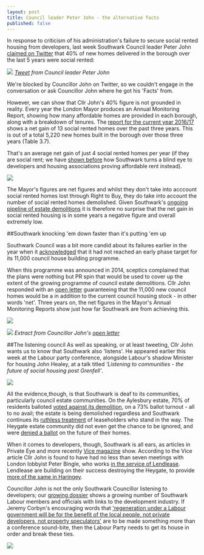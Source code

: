 ```yaml
---
layout: post
title: Council leader Peter John - the alternative facts
published: false
---
```

In response to criticism of his administration's failure to secure social rented housing from developers, last week Southwark Council leader Peter John [claimed on Twitter](https://twitter.com/peterjohn6/status/910181725187305472) that 40% of new homes delivered in the borough over the last 5 years were social rented:


![](http://35percent.org/img/pjfactsthread.png)
*[Tweet](https://twitter.com/peterjohn6/status/910181725187305472) from Council leader Peter John*

We're blocked by Councillor John on Twitter, so we couldn't engage in the conversation or ask Councillor John where he got his 'Facts' from.

However, we can show that Cllr John's 40% figure is not grounded in reality. Every year the London Mayor produces an Annual Monitoring Report, showing how many affordable homes are provided in each borough, along with a breakdown of tenures. The [report for the current year 2016/17](https://www.london.gov.uk/sites/default/files/amr_13.pdf) shows a net gain of 13 social rented homes over the past three years. This is out of a total 5,220 new homes built in the borough over those three years (Table 3.7). 

That's an average net gain of just 4 social rented homes per year (if they are social rent; we have [shown before](/redefining-social-rent) how Southwark turns a blind eye to developers and housing associations proving affordable rent instead).

![](http://35percent.org/img/amr13.png)

The Mayor's figures are net figures and whilst they don't take into acccount social rented homes lost through Right to Buy, they do take into account the number of social rented homes demolished. Given Southwark's [ongoing pipeline of estate demolitions](http://35percent.org/the-southwark-clearances/) it is therefore no surprise that the net gain in social rented housing is in some years a negative figure and overall extremely low. 

##Southwark knocking 'em down faster than it's putting 'em up

Southwark Council was a bit more candid about its failures earlier in the year when it [acknowledged](https://www.southwarknews.co.uk/news/council-admits-will-miss-target-build-1500-new-council-homes-2018/) that it had not reached an early phase target for its 11,000 council house building programme.

When this programme was announced in 2014, sceptics complained that the plans were nothing but PR spin that would be used to cover up the extent of the growing programme of council estate demolitions.  Cllr John responded with an [open letter](http://35percent.org/img/pj11000councilhomesletter.pdf) guaranteeing that the 11,000 new council homes would be a in addition to the current council housing stock - in other words 'net'.  Three years on, the net figures in the Mayor's Annual Monitoring Reports show just how far Southwark are from achieving this.

![](http://crappistmartin.github.io/images/SN1100homes.png)



![](http://35percent.org/img/pj11000councilhomesletter.png)
*Extract from Councillor John's [open letter](/img/pj11000councilhomesletter.pdf)*

##The listening council
As well as speaking, or at least tweeting, Cllr John wants us to know that Southwark also 'listens'.  He appeared earlier this week at the Labour party conference, alongside Labour's shadow Minister for housing John Healey, at a talk titled _'Listening to communities - the future of social housing post Grenfell'_.

![](http://35percent.org/img/lpc.png)

All the evidence,though, is that Southwark is deaf to its communities, particularly council estate communities.  On the Aylesbury estate, 70% of residents balloted [voted against its demolition](https://www.theguardian.com/society/2001/dec/27/1), on a 73% ballot turnout - all to no avail; the estate is being demolished regardless and Southwark continues its [ruthless treatment](http://35percent.org/2017-05-08-aylesbury-cpo-what-has-really-happened/) of leaseholders who stand in the way. The Heygate estate community did not even get the chance to be ignored, and were [denied a ballot](http://heygate.github.io/img/councilrulesoutvote.pdf) on the future of their homes.

When it comes to developers, though, Southwark is all ears, as articles in 
Private Eye and more recently [Vice magazine](https://www.vice.com/en_uk/article/43avj3/the-london-lobbyist-with-ties-to-billions-of-pounds-of-gentrification) show.  According to the Vice article Cllr John is found to have had no less than seven meetings with London lobbyist Peter Bingle, who works 
[in the service of Lendlease](https://web.archive.org/web/20170614105632/http://www.terrapincommunications.co.uk/our-clients/).  Lendlease are building on their success destroying the Heygate, to provide [more of the same in Haringey](https://www.theguardian.com/society/2017/jul/03/labour-mps-urge-haringey-council-to-rethink-housing-sell-off).

Councillor John is not the only Southwark Councillor listening to developers; our [growing dossier](http://35percent.org/revolving-doors) shows a growing number of Southwark Labour members and officials with links to the development industry. If Jeremy Corbyn's encouraging words that ['regeneration under a Labour government will be for the benefit of the local people, not private developers, not property speculators'](https://www.totalpolitics.com/articles/news/jeremy-corbyn%E2%80%99s-2017-labour-conference-speech-full-transcript) are to be made something more than a conference sound-bite, then the Labour Party needs to get its house in order and break these ties.

![](http://crappistmartin.github.io/images/private-eye-southwark-council-developers.png)
